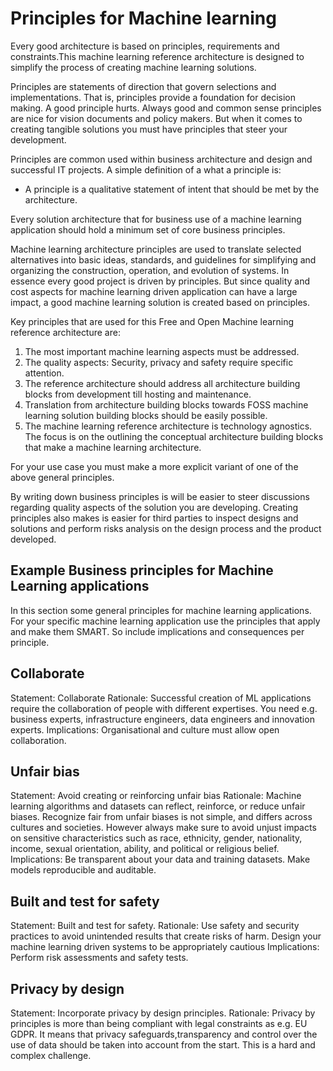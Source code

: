 Principles for Machine learning
===============================

Every good architecture is based on principles, requirements and
constraints.This machine learning reference architecture is designed to
simplify the process of creating machine learning solutions.

Principles are statements of direction that govern selections and
implementations. That is, principles provide a foundation for decision
making. A good principle hurts. Always good and common sense principles
are nice for vision documents and policy makers. But when it comes to
creating tangible solutions you must have principles that steer your
development.

Principles are common used within business architecture and design and
successful IT projects. A simple definition of a what a principle is:

-   A principle is a qualitative statement of intent that should be met
    by the architecture.

Every solution architecture that for business use of a machine learning
application should hold a minimum set of core business principles.

Machine learning architecture principles are used to translate selected
alternatives into basic ideas, standards, and guidelines for simplifying
and organizing the construction, operation, and evolution of systems. In
essence every good project is driven by principles. But since quality
and cost aspects for machine learning driven application can have a
large impact, a good machine learning solution is created based on
principles.

Key principles that are used for this Free and Open Machine learning
reference architecture are:

1.  The most important machine learning aspects must be addressed.
2.  The quality aspects: Security, privacy and safety require specific
    attention.
3.  The reference architecture should address all architecture building
    blocks from development till hosting and maintenance.
4.  Translation from architecture building blocks towards FOSS machine
    learning solution building blocks should be easily possible.
5.  The machine learning reference architecture is technology agnostics.
    The focus is on the outlining the conceptual architecture building
    blocks that make a machine learning architecture.

For your use case you must make a more explicit variant of one of the
above general principles.

By writing down business principles is will be easier to steer
discussions regarding quality aspects of the solution you are
developing. Creating principles also makes is easier for third parties
to inspect designs and solutions and perform risks analysis on the
design process and the product developed.

Example Business principles for Machine Learning applications
-------------------------------------------------------------

In this section some general principles for machine learning
applications. For your specific machine learning application use the
principles that apply and make them SMART. So include implications and
consequences per principle.

Collaborate
-----------

Statement: Collaborate Rationale: Successful creation of ML applications
require the collaboration of people with different expertises. You need
e.g. business experts, infrastructure engineers, data engineers and
innovation experts. Implications: Organisational and culture must allow
open collaboration.

Unfair bias
-----------

Statement: Avoid creating or reinforcing unfair bias Rationale: Machine
learning algorithms and datasets can reflect, reinforce, or reduce
unfair biases. Recognize fair from unfair biases is not simple, and
differs across cultures and societies. However always make sure to avoid
unjust impacts on sensitive characteristics such as race, ethnicity,
gender, nationality, income, sexual orientation, ability, and political
or religious belief. Implications: Be transparent about your data and
training datasets. Make models reproducible and auditable.

Built and test for safety
-------------------------

Statement: Built and test for safety. Rationale: Use safety and security
practices to avoid unintended results that create risks of harm. Design
your machine learning driven systems to be appropriately cautious
Implications: Perform risk assessments and safety tests.

Privacy by design
-----------------

Statement: Incorporate privacy by design principles. Rationale: Privacy
by principles is more than being compliant with legal constraints as
e.g. EU GDPR. It means that privacy safeguards,transparency and control
over the use of data should be taken into account from the start. This
is a hard and complex challenge.
